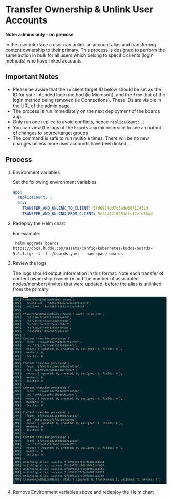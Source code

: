 # Transfer Ownership & Unlink User Accounts
**Note: admins only - on premise**

In the user interface a user can unlink an account alias and transferring content ownership to their primary. This process is designed to perform the same action in bulk for all users which belong to specific clients (login methods) who have linked accounts. 

## Important Notes

  - Please be aware that the `to` client target ID below should be set as the ID for your intended login method (ie Microsoft), and the `from` that of the login method being removed (ie Connections). These IDs are visible in the URL of the admin page.
  - The process is run immediately on the next deployment of the boards app.
  - Only run one replica to avoid conflicts, hence `replicaCount: 1`
  - You can view the logs of the `boards-app` microservice to see an output of changes to source/target groups
  - The command is safe to run multiple times. There will be no new changes unless more user accounts have been linked.


## Process
1. Environment variables

    Set the following environment variables

    ```yaml
    app:
      replicaCount: 1
      env:
        TRANSFER_AND_UNLINK_TO_CLIENT: 5fd6974dd7c5ede08711432d
        TRANSFER_AND_UNLINK_FROM_CLIENT: 5ef2d52f6283afc12efd55a4
    ```

1. Redeploy the Helm chart

    For example:

        helm upgrade boards https://docs.huddo.com/assets/config/kubernetes/kudos-boards-5.2.1.tgz -i -f ./boards.yaml --namespace boards

1. Review the logs

    The logs should output information in this format. Note each transfer of content ownership `from` => `to` and the number of associated nodes/members/invites that were updated, before the alias is unlinked from the primary.

    ![Transfer ownership unlink logs](/assets/boards/admin/transfer-ownership-unlink-logs.png)

1. Remove Environment variables above and redeploy the Helm chart
